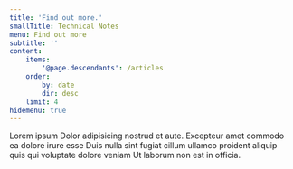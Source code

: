 ```yaml
---
title: 'Find out more.'
smallTitle: Technical Notes
menu: Find out more
subtitle: ''
content:
    items:
        '@page.descendants': /articles
    order:
        by: date
        dir: desc
    limit: 4
hidemenu: true
---
```


Lorem ipsum Dolor adipisicing nostrud et aute. Excepteur amet commodo ea dolore irure esse Duis nulla sint fugiat cillum ullamco proident aliquip quis qui voluptate dolore veniam Ut laborum non est in officia.